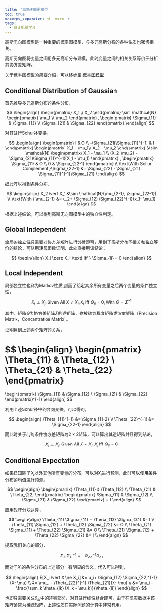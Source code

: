 ```yaml
---
title: '高斯无向图模型'
toc: true
excerpt_separator: <!--more-->
tags:
  - 统计机器学习
---
```




高斯无向图模型是一种重要的概率图模型，与多元高斯分布的各种性质也密切相关。



<!--more--> 



高斯无向图将变量之间用多元高斯分布建模，此时变量之间的相关关系等价于分析其协方差矩阵。

关于概率图模型的简要介绍，可以移步至 [概率图模型](https://truenobility303.github.io/PGM/)



## Conditional Distribution of Gaussian

首先推导多元高斯分布的条件分布，


$$
\begin{align}
\begin{pmatrix}
X_1 \\
X_2
\end{pmatrix}
\sim
\mathcal{N}
\begin{pmatrix}
\mu_1 \\
\mu_2
\end{pmatrix}
,
\begin{pmatrix}
\Sigma_{11} & \Sigma_{12} \\
\Sigma_{21} & \Sigma_{22}
\end{pmatrix}
\end{align}
$$


对其进行Schur补变换，


$$
\begin{align}
\begin{pmatrix}
I & O \\
-\Sigma_{21}\Sigma_{11}^{-1}  & I
\end{pmatrix}
\begin{pmatrix}
X_1 - \mu_1\\
X_2 - \mu_2
\end{pmatrix}
&\sim
\mathcal{N}
\begin{pmatrix}
X_1 - \mu_1 \\
(X_2-\mu_2) - \Sigma_{21}\Sigma_{11}^{-1}(X_1 - \mu_1)
\end{pmatrix}
,
\begin{pmatrix}
\Sigma_{11} & O \\
O & \Sigma_{22-1} 
\end{pmatrix}
\\
\text{With Schur Complement }\Sigma_{22-1} &= \Sigma_{22} - \Sigma_{21} \Sigma_{11}^{-1}\Sigma_{21}  
\end{align}
$$


据此可以得到条件分布，


$$
\begin{align}
X_2 \vert X_1 &\sim \mathcal{N}(\mu_{2-1}, \Sigma_{22-1}) \\
\text{With } \mu_{2-1} &= u_2+ \Sigma_{12} \Sigma_{22}^{-1}(x_1- \mu_1)
\end{align}
$$


根据上述结论，可以得到高斯无向图模型中的独立性判定。



## Global Independent

全局的独立性只需要对协方差矩阵进行分析即可，用到了高斯分布不相关和独立等价的结论，可以用矩母函数证明，此处直接用该结论：


$$
\begin{align}
X_i \perp X_j \text{ Iff } \Sigma_{ij} = 0
\end{align}
$$


## Local Independent

局部独立性也称为Markov性质,刻画了给定其余所有变量之后两个变量的条件独立性，


$$
X_i \perp X_j, \text{Given  All } X \ne X_i,X_j   \text{ Iff } \Theta_{ij} = 0,\text{With } \Theta = \Sigma^{-1}
$$


其中，矩阵$\Theta$为协方差矩阵$\Sigma$的逆矩阵，也被称为精度矩阵或浓度矩阵（Precision Matrix，Concentration Matrix）。

证明用到上述两个矩阵的关系，


$$
\begin{align}
\begin{pmatrix}
\Theta_{11} & \Theta_{12} \\
\Theta_{21} & \Theta_{22}
\end{pmatrix}
= 
\begin{pmatrix}
\Sigma_{11} & \Sigma_{12} \\
\Sigma_{21} & \Sigma_{22}
\end{pmatrix}^{-1}
\end{align}
$$


利用上述Schur补中的合同变换，可以得到，


$$
\begin{align}
\Theta_{11}^{-1} &= \Sigma_{11-2} \\
\Theta_{22}^{-1} &= \Sigma_{22-1} 
\end{align}
$$


而此时关于$i,j$的条件协方差矩阵为$2 \times 2$矩阵，可以算出其逆矩阵并且得到结论，




$$
X_i \perp X_j, \text{Given  All } X \ne X_i,X_j   \text{ Iff } \Theta_{ij} = 0
$$




## Conditional Expectation

如果已知除了$X_i$以外其他所有变量的分布，可以对$X_i$进行预测，此时可以使用条件分布的均值进行预测。


$$
\begin{align}
\begin{pmatrix}
\Theta_{11} & \Theta_{12} \\
\Theta_{21} & \Theta_{22}
\end{pmatrix}
\begin{pmatrix}
\Sigma_{11} & \Sigma_{12} \\
\Sigma_{21} & \Sigma_{22}
\end{pmatrix} 
= I
\end{align}
$$


应用矩阵分块运算，


$$
\begin{align}
\Theta_{11} \Sigma_{11} + \Theta_{12} \Sigma_{21}  &= I \\
\Theta_{11} \Sigma_{12} + \Theta_{12} \Sigma_{22}  &= O \\
\Theta_{21} \Sigma_{11} + \Theta_{22} \Sigma_{21}  &= O \\
\Theta_{21} \Sigma_{12} + \Theta_{22} \Sigma_{22}  &= I \\
\end{align}
$$


提取我们关心的部分，


$$
\Sigma_{21} \Sigma_{11}^{-1} = - \Theta_{22}^{-1} \Theta_{21}
$$


而对于$X_i$的条件分布的上述部分，有明显的含义，代入可以得到，


$$
\begin{align}
E[X_i \vert X \ne X_i]  &= u_i+ \Sigma_{12} \Sigma_{22}^{-1}(X- \mu) \\
&= \mu_i - \Theta_{22}^{-1} \Theta_{21}(X- \mu) \\
&= \mu_i - \frac{\sum_k \theta_{ik} (X_k - \mu_k)}{\theta_{ii}}
\end{align}
$$


也即只需要关注$\theta_{ik}$中的非零部分，对其进行线性组合即可，由于在现实数据中该矩阵通常为稀疏矩阵，上述性质在实际问题的计算中非常有用。